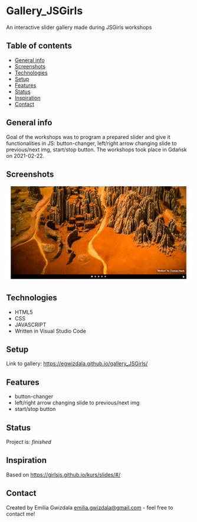 # Gallery_JSGirls
An interactive slider gallery made during JSGirls workshops 

## Table of contents
* [General info](#general-info)
* [Screenshots](#screenshots)
* [Technologies](#technologies)
* [Setup](#setup)
* [Features](#features)
* [Status](#status)
* [Inspiration](#inspiration)
* [Contact](#contact)

## General info
Goal of the workshops was to program a prepared slider and give it functionalities in JS: button-changer, left/right arrow changing slide to previous/next img, start/stop button. The workshops took place in Gdańsk on 2021-02-22.

## Screenshots
![Gallery](/gallery.png)

## Technologies
* HTML5
* CSS
* JAVASCRIPT
* Written in Visual Studio Code

## Setup
Link to gallery:
https://egwizdala.github.io/gallery_JSGirls/

## Features
* button-changer
* left/right arrow changing slide to previous/next img
* start/stop button

## Status
Project is: _finished_

## Inspiration
Based on https://girlsjs.github.io/kurs/slides/#/

## Contact
Created by Emilia Gwizdala [emilia.gwizdala@gmail.com](https://www.flynerd.pl/) - feel free to contact me!
